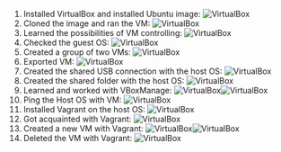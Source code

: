 1. Installed VirtualBox and installed Ubuntu image: ![VirtualBox](images/1.png "VirtualBox")
2. Cloned the image and ran the VM: ![VirtualBox](images/2.png "Clone")
3. Learned the possibilities of VM controlling: ![VirtualBox](images/3.png "Control")
4. Checked the guest OS: ![VirtualBox](images/4.png "Check")
5. Created a group of two VMs: ![VirtualBox](images/5.png "Group")
6. Exported VM: ![VirtualBox](images/6.png "Export")
7. Created the shared USB connection with the host OS: ![VirtualBox](images/7.png "USB")
8. Created the shared folder with the host OS: ![VirtualBox](images/8.png "Shared")
9. Learned and worked with VBoxManage: ![VirtualBox](images/9.png "VBM")![VirtualBox](images/10.png "VBM")
10. Ping the Host OS with VM: ![VirtualBox](images/11.png "Ping")
11. Installed Vagrant on the host OS: ![VirtualBox](images/12.png "Install Vagrant")
12. Got acquainted with Vagrant: ![VirtualBox](images/13.png "Vagrant")
13. Created a new VM with Vagrant: ![VirtualBox](images/14.png "Create VM")![VirtualBox](images/15.png "Create VM")
14. Deleted the VM with Vagrant: ![VirtualBox](images/16.png "Delete VM")
